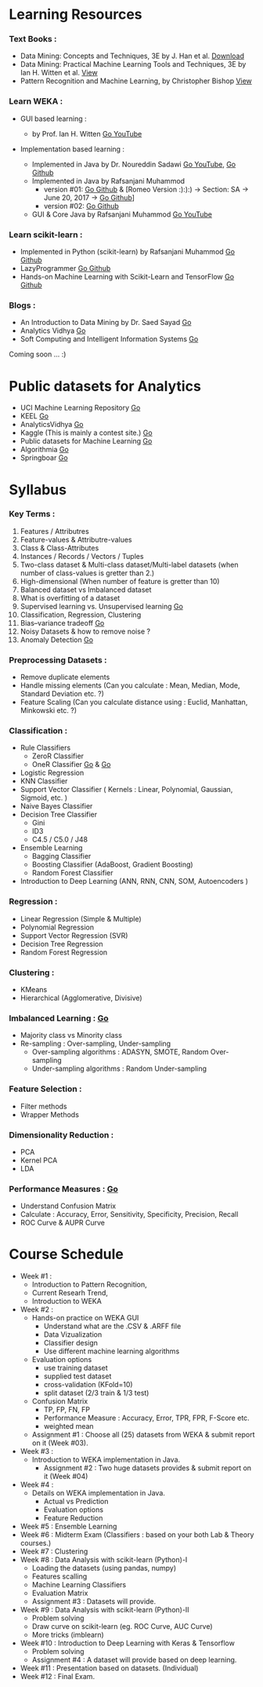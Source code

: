 # Learning Resources
### Text Books :
- Data Mining: Concepts and Techniques, 3E by J. Han et al. [Download](http://myweb.sabanciuniv.edu/rdehkharghani/files/2016/02/The-Morgan-Kaufmann-Series-in-Data-Management-Systems-Jiawei-Han-Micheline-Kamber-Jian-Pei-Data-Mining.-Concepts-and-Techniques-3rd-Edition-Morgan-Kaufmann-2011.pdf)
- Data Mining: Practical Machine Learning Tools and Techniques, 3E by Ian H. Witten et al. [View](https://www.amazon.com/Data-Mining-Practical-Techniques-Management/dp/0123748569)
- Pattern Recognition and Machine Learning, by Christopher Bishop [View](https://www.amazon.com/Pattern-Recognition-Learning-Information-Statistics/dp/0387310738)

### Learn WEKA :

- GUI based learning :
  - by Prof. Ian H. Witten [Go YouTube](https://www.youtube.com/user/WekaMOOC/playlists)
  
- Implementation based learning :
  - Implemented in Java by Dr. Noureddin Sadawi [Go YouTube](https://www.youtube.com/playlist?list=PLea0WJq13cnBVfsPVNyRAus2NK-KhCuzJ), [Go Github](https://github.com/nsadawi/WEKA-API/tree/master/src)
  - Implemented in Java by Rafsanjani Muhammod
    - version #01: [Go Github](https://github.com/mrzResearchArena/Machine-Learning-Algorithms-with-WEKA/blob/master/MainClassV1.java) & [Romeo Version :):):) -> Section: SA -> June 20, 2017 -> [Go Github](https://github.com/mrzResearchArena/Machine-Learning-Algorithms-with-WEKA/blob/master/Romeo.java)]
    - version #02: [Go Github](https://github.com/mrzResearchArena/Machine-Learning-Algorithms-with-WEKA/blob/master/MainClassV2.java)
  - GUI & Core Java by Rafsanjani Muhammod [Go YouTube](https://www.youtube.com/playlist?list=PL3BNX6CPOw7q66qsYIcF18sswBN1sJcAm)
  
### Learn scikit-learn :
- Implemented in Python (scikit-learn) by Rafsanjani Muhammod [Go Github](https://github.com/mrzResearchArena/Machine-Learning-Algorithms-with-Python)
- LazyProgrammer [Go Github](https://github.com/lazyprogrammer)
- Hands-on Machine Learning with Scikit-Learn and TensorFlow [Go Github](https://github.com/ageron/handson-ml)



### Blogs :
- An Introduction to Data Mining by Dr. Saed Sayad [Go](http://www.saedsayad.com/data_mining_map.htm)
- Analytics Vidhya [Go](https://www.analyticsvidhya.com/blog/2016/10/16-new-must-watch-tutorials-courses-on-machine-learning/)
- Soft Computing and Intelligent Information Systems [Go](http://sci2s.ugr.es/imbalanced#Introduction%20to%20Classification%20with%20Imbalanced%20Datasets)

Coming soon ... :)

# Public datasets for Analytics
- UCI Machine Learning Repository [Go](http://archive.ics.uci.edu/ml/datasets.html)
- KEEL [Go](http://keel.es/)
- AnalyticsVidhya [Go](https://www.analyticsvidhya.com/blog/2016/11/25-websites-to-find-datasets-for-data-science-projects/)
- Kaggle (This is mainly a contest site.) [Go](https://www.kaggle.com/datasets)
- Public datasets for Machine Learning [Go](http://homepages.inf.ed.ac.uk/rbf/IAPR/researchers/MLPAGES/mldat.htm)
- Algorithmia [Go](http://blog.algorithmia.com/machine-learning-datasets-for-data-scientists/)
- Springboar [Go](https://www.springboard.com/blog/free-public-data-sets-data-science-project/)


# Syllabus

### Key Terms :
  1. Features / Attributres
  2. Feature-values & Attributre-values
  3. Class & Class-Attributes
  4. Instances / Records / Vectors / Tuples
  5. Two-class dataset & Multi-class dataset/Multi-label datasets (when number of class-values is gretter than 2.)
  6. High-dimensional (When number of feature is gretter than 10)
  7. Balanced dataset vs Imbalanced dataset
  8. What is overfitting of a dataset
  9. Supervised learning vs. Unsupervised learning [Go](http://dataaspirant.com/2014/09/19/supervised-and-unsupervised-learning/)
  10. Classification, Regression, Clustering
  11. Bias–variance tradeoff [Go](http://www.learnopencv.com/bias-variance-tradeoff-in-machine-learning/)
  12. Noisy Datasets & how to remove noise ?
  13. Anomaly Detection [Go](http://cucis.ece.northwestern.edu/projects/DMS/publications/AnomalyDetection.pdf)
  
    
### Preprocessing Datasets :
- Remove duplicate elements
- Handle missing elements (Can you calculate : Mean, Median, Mode, Standard Deviation etc. ?)
- Feature Scaling (Can you calculate distance using : Euclid, Manhattan, Minkowski etc. ?)

### Classification :
- Rule Classifiers
  - ZeroR Classifier
  - OneR Classifier [Go](http://www.cs.ccsu.edu/~markov/ccsu_courses/DataMining-7.html) & [Go](http://www.saedsayad.com/oner.htm)
- Logistic Regression
- KNN Classifier
- Support Vector Classifier ( Kernels : Linear, Polynomial, Gaussian, Sigmoid, etc. )
- Naive Bayes Classifier
- Decision Tree Classifier
  - Gini
  - ID3
  - C4.5 / C5.0 / J48
- Ensemble Learning
  - Bagging Classifier
  - Boosting Classifier (AdaBoost, Gradient Boosting)
  - Random Forest Classifier
- Introduction to Deep Learning (ANN, RNN, CNN, SOM, Autoencoders )  

### Regression :
- Linear Regression (Simple & Multiple)
- Polynomial Regression
- Support Vector Regression (SVR)
- Decision Tree Regression
- Random Forest Regression

### Clustering :
- KMeans
- Hierarchical (Agglomerative, Divisive)

### Imbalanced Learning : [Go](https://svds.com/learning-imbalanced-classes/)
- Majority class vs Minority class
- Re-sampling : Over-sampling, Under-sampling
  - Over-sampling algorithms : ADASYN, SMOTE, Random Over-sampling
  - Under-sampling algorithms : Random Under-sampling

### Feature Selection :
- Filter methods
- Wrapper Methods

### Dimensionality Reduction :
- PCA
- Kernel PCA
- LDA

### Performance Measures : [Go](https://classeval.wordpress.com/introduction/basic-evaluation-measures/)
- Understand Confusion Matrix
- Calculate : Accuracy, Error, Sensitivity, Specificity, Precision, Recall
- ROC Curve & AUPR Curve

# Course Schedule
  - Week #1 :
    - Introduction to Pattern Recognition,
    - Current Researh Trend, 
    - Introduction to WEKA
  - Week #2 :
    - Hands-on practice on WEKA GUI
      - Understand what are the .CSV & .ARFF file
      - Data Vizualization
      - Classifier design
      - Use different machine learning algorithms
    - Evaluation options
      - use training dataset
      - supplied test dataset
      - cross-validation (KFold=10)
      - split dataset (2/3 train & 1/3 test)
    - Confusion Matrix
      - TP, FP, FN, FP
      - Performance Measure : Accuracy, Error, TPR, FPR, F-Score etc.
      - weighted mean
    - Assignment #1 : Choose all (25) datasets from WEKA & submit report on it (Week #03).
  - Week #3 :
    - Introduction to WEKA implementation in Java.
      - Assignment #2 : Two huge datasets provides & submit report on it (Week #04)
  - Week #4 :
    - Details on WEKA implementation in Java.
      - Actual vs Prediction
      - Evaluation options
      - Feature Reduction
  - Week #5 : Ensemble Learning
  - Week #6 : Midterm Exam (Classifiers : based on your both Lab & Theory courses.)
  - Week #7 : Clustering
  - Week #8 : Data Analysis with scikit-learn (Python)-I
    - Loading the datasets (using pandas, numpy)
    - Features scalling
    - Machine Learning Classifiers
    - Evaluation Matrix
    - Assignment #3 : Datasets will provide.
  - Week #9 : Data Analysis with scikit-learn (Python)-II
    - Problem solving
    - Draw curve on scikit-learn (eg. ROC Curve, AUC Curve)
    - More tricks (imblearn)
  - Week #10 : Introduction to Deep Learning with Keras & Tensorflow
    - Problem solving
    - Assignment #4 : A dataset will provide based on deep learning.
  - Week #11 : Presentation based on datasets. (Individual)
  - Week #12 : Final Exam.

